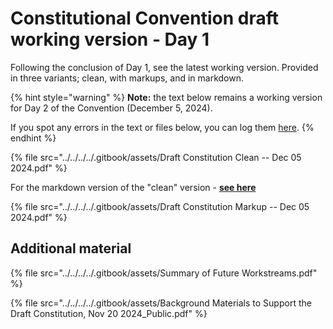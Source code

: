 # Constitutional Convention draft working version - Day 1

Following the conclusion of Day 1, see the latest working version. Provided in three variants; clean, with markups, and in markdown.

{% hint style="warning" %}
**Note:** the text below remains a working version for Day 2 of the Convention (December 5, 2024).&#x20;

If you spot any errors in the text or files below, you can log them [here](https://forms.gle/gt4YsGqj6VwbTgez9).
{% endhint %}

{% file src="../../../../.gitbook/assets/Draft Constitution Clean -- Dec 05 2024.pdf" %}

For the markdown version of the "clean" version - [**see here**](https://github.com/IntersectMBO/draft-constitution/blob/main/2024-12-04/draft-constitution-converted.md)

{% file src="../../../../.gitbook/assets/Draft Constitution Markup -- Dec 05 2024.pdf" %}

## Additional material

{% file src="../../../../.gitbook/assets/Summary of Future Workstreams.pdf" %}

{% file src="../../../../.gitbook/assets/Background Materials to Support the Draft Constitution, Nov 20 2024_Public.pdf" %}
